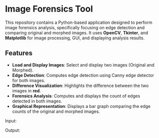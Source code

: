 # Image Forensics Tool

This repository contains a Python-based application designed to perform image forensics analysis, specifically focusing on edge detection and comparing original and morphed images. It uses **OpenCV**, **Tkinter**, and **Matplotlib** for image processing, GUI, and displaying analysis results.

## Features

- **Load and Display Images**: Select and display two images (Original and Morphed).
- **Edge Detection**: Computes edge detection using Canny edge detector for both images.
- **Difference Visualization**: Highlights the difference between the two images in **red**.
- **Forensics Analysis**: Computes and displays the count of edges detected in both images.
- **Graphical Representation**: Displays a bar graph comparing the edge counts of the original and morphed images.

Input:




Output: 





